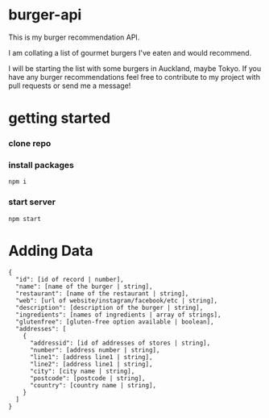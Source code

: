 # burger-api

This is my burger recommendation API.

I am collating a list of gourmet burgers I've eaten and would recommend.

I will be starting the list with some burgers in Auckland, maybe Tokyo. If you have any burger recommendations feel free to contribute to my project with pull requests or send me a message!

# getting started

### clone repo

### install packages

`npm i`

### start server

`npm start`

# Adding Data

```
{
  "id": [id of record | number],
  "name": [name of the burger | string],
  "restaurant": [name of the restaurant | string],
  "web": [url of website/instagram/facebook/etc | string],
  "description": [description of the burger | string],
  "ingredients": [names of ingredients | array of strings],
  "glutenfree": [gluten-free option available | boolean],
  "addresses": [
    {
      "addressid": [id of addresses of stores | string],
      "number": [address number | string],
      "line1": [address line1 | string],
      "line2": [address line1 | string],
      "city": [city name | string],
      "postcode": [postcode | string],
      "country": [country name | string],
    }
  ]
}
```
